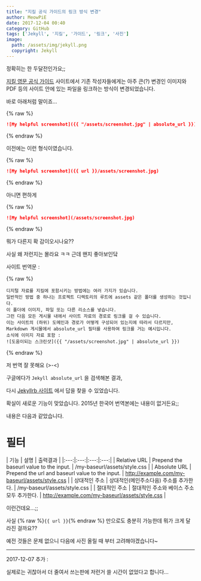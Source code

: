 ```yaml
---
title: "지킬 공식 가이드의 링크 방식 변경"
author: MeowPiE
date: 2017-12-04 00:40
category: GitHub
tags: ['Jekyll', '지킬', '가이드', '링크', '사진']
image:
  path: /assets/img/jekyll.png
  copyright: Jekyll
---
```


정확히는 한 두달전인가요;;

[지킬 영문 공식 가이드](https://jekyllrb.com/) 사이트에서 기존 작성자들에게는 아주 큰(?) 변경인 이미지와 PDF 등의 사이트 안에 있는 파일을 링크하는 방식이 변경되었습니다.

바로 아래처럼 말이죠...

{% raw %}
```markdown
![My helpful screenshot]({{ "/assets/screenshot.jpg" | absolute_url }})
```
{% endraw %}

이전에는 이런 형식이였습니다.

{% raw %}
```markdown
![My helpful screenshot]({{ url }}/assets/screenshot.jpg)
```
{% endraw %}

아니면 편하게

{% raw %}
```markdown
![My helpful screenshot](/assets/screenshot.jpg)
```
{% endraw %}

뭐가 다른지 확 감이오시나요??

사실 왜 저런지는 몰라요 ㅋㅋ 근데 왠지 좋아보인닼

사이트 번역문 :

{% raw %}
```text
디지털 자료를 지킬에 포함시키는 방법에는 여러 가지가 있습니다.
일반적인 방법 중 하나는 프로젝트 디렉토리의 루트에 assets 같은 폴더를 생성하는 것입니다.
이 폴더에 이미지, 파일 또는 다른 리소스를 넣습니다.
그런 다음 모든 게시물 내에서 사이트 자료의 경로로 링크를 걸 수 있습니다.
이는 사이트의 (하위) 도메인과 경로가 어떻게 구성되어 있는지에 따라서 다르지만,
Markdown 게시물에서 absolute_url 필터를 사용하여 링크를 거는 예시입니다.
소식에 이미지 자료 포함 :
![도움이되는 스크린샷]({{ "/assets/screenshot.jpg" | absolute_url }})
```
{% endraw %}

저 번역 잘 못해요 (>-<)

구글에다가 `Jekyll absolute_url` 을 검색해본 결과,

다시 [Jekyllrb 사이트](https://jekyllrb.com/docs/templates/) 에서 답을 찾을 수 있었습니다.

확실이 새로운 기능이 맞았습니다. 2015년 한국어 번역본에는 내용이 없거든요;;

내용은 다음과 같았습니다.

# 필터

| 기능 | 설명 | 출력결과 |
|:---:|:---:|:---:|:---:|
| Relative URL | Prepend the baseurl value to the input. | /my-baseurl/assets/style.css |
| Absolute URL | Prepend the url and baseurl value to the input. | http://example.com/my-baseurl/assets/style.css |
| 상대적인 주소 | 상대적인(메인주소다음) 주소를 추가한다. | /my-baseurl/assets/style.css |
| 절대적인 주소 | 절대적인 주소와 베이스 주소 모두 추가한다. | http://example.com/my-baseurl/assets/style.css |

이런건데요...;;

사실 {% raw %}`{{ url }}`{% endraw %} 만으로도 충분히 가능한데 뭐가 크게 달라진 걸까요??

예전 것들은 문제 없으니 다음에 사진 올릴 때 부터 고려해야겠습니다~

---

2017-12-07 추가 :

실제로는 귀찮아서 더 줄여서 쓰는판에 저런거 쓸 시간이 없었다고 합니다...
